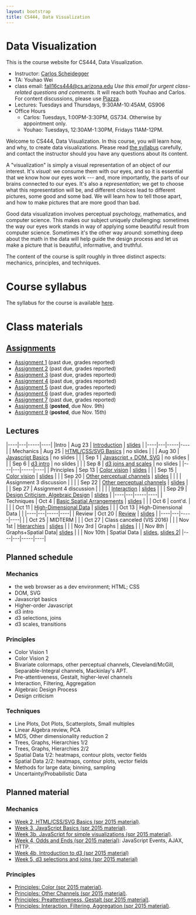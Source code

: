 ```yaml
---
layout: bootstrap
title: CS444, Data Visualization
---
```


# Data Visualization

This is the course website for CS444, Data Visualization.

* Instructor: [Carlos Scheidegger](http://cscheid.net)
* TA: Youhao Wei
* class email:
  [fall16cs444@cs.arizona.edu](mailto:fall16cs444@cs.arizona.edu)
  *Use this email for urgent class-related questions and
  comments*. It will reach both Youhao and Carlos. For content
  discussions, please use [Piazza](http://piazza.com/arizona/fall2016/cs444/).
* Lectures: Tuesdays and Thursdays, 9:30AM-10:45AM, GS906
* Office Hours
  * Carlos: Tuesdays, 1:00PM-3:30PM, GS734. Otherwise by appointment
  only.
  * Youhao: Tuesdays, 12:30AM-1:30PM, Fridays 11AM-12PM.

Welcome to CS444, Data Visualization. In this course, you will learn
how, and why, to create data visualizations.  Please read
[the syllabus](syllabus.html) carefully, and contact the instructor
should you have any questions about its content.

A "visualization" is simply a visual representation of an object of
our interest. It's *visual*: we consume them with our eyes, and so it
is essential that we know how our eyes work --- and, more importantly,
the parts of our brains connected to our eyes. It's also a
*representation*; we get to choose what this representation will be,
and different choices lead to different pictures, some good and some
bad. We will learn how to tell those apart, and how to make pictures
that are more good than bad.

Good data visualization involves perceptual
psychology, mathematics, and computer science. This makes our subject
uniquely challenging: sometimes the way our eyes work stands in
way of applying some beautiful result from computer science. Sometimes
it's the other way around: something deep about the math in the data
will help guide the design process and let us make a picture that is beautiful,
informative, and truthful.

The content of the course is split roughly in three distinct aspects:
mechanics, principles, and techniques.


# Course syllabus

The syllabus for the course is available [here](syllabus.html).

# Class materials

## [Assignments](assignments.html)

* [Assignment 1](assignment_1.html) (past due, grades reported)
* [Assignment 2](assignment_2.html) (past due, grades reported)
* [Assignment 3](assignment_3.html) (past due, grades reported)
* [Assignment 4](assignment_4.html) (past due, grades reported)
* [Assignment 5](assignment_5.html) (past due, grades reported)
* [Assignment 6](assignment_6.html) (past due, grades reported)
* [Assignment 7](assignment_7.html) (past due, grades reported)
* [Assignment 8](assignment_8.html) (**posted**, due Nov. 9th)
* [Assignment 9](assignment_9.html) (**posted**, due Nov. 15th)

## Lectures

|----|---|-----|----|
|Intro | Aug 23 | [Introduction](lectures/week1.html) | [slides](slides/lecture%201.pdf) |
|----|---|-----|----|
| Mechanics | Aug 25 | [HTML/CSS/SVG Basics](lectures/lecture2.html) | no slides |
|           | Aug 30 | [Javascript Basics](lectures/lecture3.html) | no slides |
|           | Sep  1 | [Javascript + DOM, SVG](lectures/lecture4.html) | no slides |
|           | Sep  6 | [d3 intro](lectures/lecture5.html) | no slides |
|           | Sep  8 | [d3 joins and scales](lectures/lecture6.html) | no slides |
|----|---|-----|----|
| Principles | Sep 13 | [Color vision](lectures/lecture7.html) | [slides](slides/Color%20Fal16.pdf) |
|            | Sep 15 | [Color vision](lectures/lecture8.html) | [slides](slides/Color%202%20Fal16.pdf) |
|            | Sep 20 | [Other perceptual channels](lectures/lecture9.html) | [slides](slides/Other%20Channels%201.pdf) |
|            |  | Assignment 3 discussion | |
|            | Sep 22 | [Other perceptual channels](lectures/lecture10.html) | [slides](slides/Other%20Channels%202.pdf) |
|            | Sep 27 | Assignment 4 discussion | |
|            |        | [Interaction](lectures/lecture11.html) | [slides](slides/interaction.pdf) |
|            | Sep 29 | [Design Criticism, Algebraic Design](lectures/lecture12.html) | [slides](slides/algebraic_design.pdf) |
|----|---|-----|----|
| Techniques | Oct 4 | [Basic Spatial Arrangements](lectures/lecture13.html) | [slides](slides/basic%20spatial%20arrangements.pdf) |
|            | Oct 6 | cont'd. | |
|            | Oct 11 | [High-Dimensional Data](lectures/lecture15.html) | [slides](slides/Dimensionality%20Reduction.pdf) |
|            | Oct 13 | High-Dimensional Data | |
|----|---|-----|----|
| Review | Oct 20 | [Review](lectures/lecture17.html) | [slides](slides/midterm%20review.pdf) |
|----|---|-----|----|
|        | Oct 25 | MIDTERM | 
|        | Oct 27 | Class canceled (VIS 2016) | 
|        | Nov 1st | [Hierarchies](lectures/lecture18.html) | [slides](slides/Hierarchies.pdf) |
|        | Nov 3rd | Graphs | [slides](slides/Graphs.pdf) |
|        | Nov 8th | Graphs+Spatial Data| [slides](slides/spatial_data.pdf) |
|        | Nov 10th | Spatial Data | [slides](slides/spatial_data.pdf), [slides 2](slides/spatial_data_2.pdf)|
|----|---|-----|----|

## Planned schedule

### Mechanics

* the web browser as a dev environment; HTML; CSS
* DOM, SVG
* Javascript basics
* Higher-order Javascript
* d3 intro
* d3 selections, joins
* d3 scales, transitions

### Principles

* Color Vision 1
* Color Vision 2
* Bivariate colormaps, other perceptual channels,
  Cleveland/McGill, Separable-Integral channels, Mackinlay's APT.
* Pre-attentiveness, Gestalt, higher-level channels
* Interaction, Filtering, Aggregation
* Algebraic Design Process
* Design criticism

### Techniques

* Line Plots, Dot Plots, Scatterplots, Small multiples
* Linear Algebra review, PCA							
* MDS, Other dimensionality reduction 2               
* Trees, Graphs, Hierarchies 1/2						    
* Trees, Graphs, Hierarchies 2/2						    
* Spatial Data 1/2: heatmaps, contour plots, vector fields
* Spatial Data 2/2: heatmaps, contour plots, vector fields
* Methods for large data; binning, sampling
* Uncertainty/Probabilistic Data

## Planned material

### Mechanics

* [Week 2, HTML/CSS/SVG Basics (spr 2015 material)](../../spr15/cs444/lectures/week2.html).
* [Week 3, JavaScript Basics (spr 2015 material)](../../spr15/cs444/lectures/week3.html).
* [Week 3b, JavaScript for simple visualizations (spr 2015 material)](../../spr15/cs444/lectures/week3b.html).
* [Week 4, Odds and Ends (spr 2015 material)](../../spr15/cs444/lectures/week4.html): JavaScript Events, AJAX, HTTP.
* [Week 4b, Introduction to d3 (spr 2015 material)](../../spr15/cs444/lectures/week4b.html)
* [Week 5, d3 selections and joins (spr 2015 material)](../../spr15/cs444/lectures/week5.html)

### Principles

* [Principles: Color (spr 2015 material)](../../spr15/cs444/lectures/week6b.html).
* [Principles: Other Channels (spr 2015 material)](../../spr15/cs444/lectures/week7b.html).
* [Principles: Preattentiveness, Gestalt (spr 2015 material)](../../spr15/cs444/lectures/week8.html).
* [Principles: Interaction, Filtering, Aggregation (spr 2015 material)](../../spr15/cs444/lectures/week8b.html).
